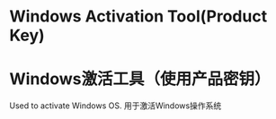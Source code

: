 # Windows Activation Tool(Product Key)
# Windows激活工具（使用产品密钥）
Used to activate Windows OS.
用于激活Windows操作系统
